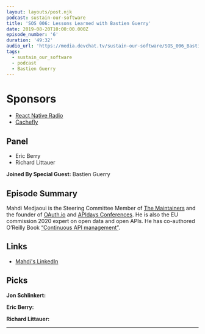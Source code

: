 ```yaml
---
layout: layouts/post.njk
podcast: sustain-our-software
title: 'SOS 006: Lessons Learned with Bastien Guerry'
date: 2019-08-20T10:00:00.000Z
episode_number: '6'
duration: '49:32'
audio_url: 'https://media.devchat.tv/sustain-our-software/SOS_006_Bastien_Guerry.mp3'
tags:
  - sustain_our_software
  - podcast
  - Bastien Guerry
---
```

# Sponsors

* [React Native Radio](https://devchat.tv/react-native-radio/)
* [Cachefly](https://www.cachefly.com/)

## Panel

* Eric Berry
* Richard Littauer

**Joined By Special Guest:** Bastien Guerry

## Episode Summary

Mahdi Medjaoui is the Steering Committee Member of [The Maintainers](themaintainers.org/) and the founder of [OAuth.io](https://oauth.io/) and [APIdays Conferences](https://www.apidays.co/). He is also the EU commission 2020 expert on open data and open APIs. He has co-authored  O’Reilly Book [“Continuous API management”](https://www.amazon.com/Continuous-API-Management-Decisions-Landscape/dp/1492043559). 

## Links

* [Mahdi's LinkedIn](https://www.linkedin.com/in/mehdimedjaoui/en)

## Picks

**Jon Schlinkert:**

**Eric Berry:**

**Richard Littauer:**

- - -
